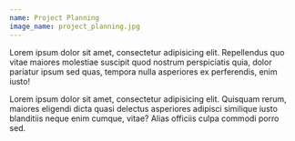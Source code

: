 ```yaml
---
name: Project Planning
image_name: project_planning.jpg
---
```


Lorem ipsum dolor sit amet, consectetur adipisicing elit. Repellendus quo vitae maiores molestiae suscipit quod nostrum perspiciatis quia, dolor pariatur ipsum sed quas, tempora nulla asperiores ex perferendis, enim iusto!

Lorem ipsum dolor sit amet, consectetur adipisicing elit. Quisquam rerum, maiores eligendi dicta quasi delectus asperiores adipisci similique iusto blanditiis neque enim cumque, vitae? Alias officiis culpa commodi porro sed.